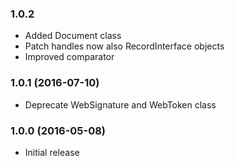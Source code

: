 
### 1.0.2

* Added Document class
* Patch handles now also RecordInterface objects
* Improved comparator

### 1.0.1 (2016-07-10)

* Deprecate WebSignature and WebToken class

### 1.0.0 (2016-05-08)

* Initial release
